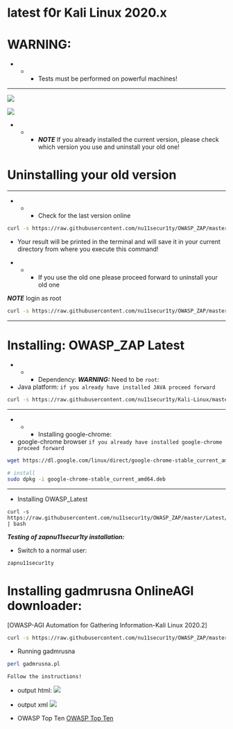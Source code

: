 # latest f0r Kali Linux 2020.x

# WARNING: 
- - - Tests must be performed on powerful machines!

------------------------------------------------------------------------------------------------------------------------

![](https://github.com/nu11secur1ty/OWASP_ZAP/blob/master/wall/owasp_logo_milan.png)

[![](https://github.com/nu11secur1ty/OWASP_ZAP/blob/master/Latest/screen/gadmrusnar1.gif)](https://www.youtube.com/watch?v=HNjs5yuZ7Xg)

- - - ***NOTE*** If you already installed the current version, please check which version you use and uninstall your old one!
# Uninstalling your old version


-------------------------------------------------------------------------------------------------------------------

- - - Check for the last version online
```bash 
curl -s https://raw.githubusercontent.com/nu11secur1ty/OWASP_ZAP/master/Check_Version/owaspver.py | python3
```
- Your result will be printed in the terminal and will save it in your current directory from where you execute this command!

- - - If you use the old one please proceed forward to uninstall your old one 

***NOTE*** login as root

```bash
curl -s https://raw.githubusercontent.com/nu11secur1ty/OWASP_ZAP/master/Latest/uninstaller/uninstaller.sh | bash
```
-----------------------------------------------------------------------------------------------------------

# Installing: OWASP_ZAP Latest

 - - - Dependency:
 ***WARNING:*** Need to be `root`:
 - Java platform: `if you already have installed JAVA proceed forward`
 
```bash
curl -s https://raw.githubusercontent.com/nu11secur1ty/Kali-Linux/master/JAVA-INSTALLER-SILENT-MOD/javas1lent.sh | bash
```
----------------------------------------------------------------------------------------------------------
- - - Installing google-chrome:
- google-chrome browser `if you already have installed google-chrome proceed forward`

```bash
wget https://dl.google.com/linux/direct/google-chrome-stable_current_amd64.deb

# install
sudo dpkg -i google-chrome-stable_current_amd64.deb
```
------------------------------------------------------------------------------------------------------------
- Installing OWASP_Latest
```
curl -s https://raw.githubusercontent.com/nu11secur1ty/OWASP_ZAP/master/Latest/KlaiLinux2020.2/installer2020.sh | bash
```
***Testing of zapnu11secur1ty installation:***
- Switch to a normal user:
```bash
zapnu11secur1ty
```

# Installing  gadmrusna OnlineAGI downloader: 

[OWASP-AGI Automation for Gathering Information-Kali Linux 2020.2]


```bash
curl -s https://raw.githubusercontent.com/nu11secur1ty/OWASP_ZAP/master/Latest/onlineAGI/gadmrusna_download.sh | bash
```
- Running gadmrusna
```bash
perl gadmrusna.pl
```
`Follow the instructions!`


- output html:
![](https://github.com/nu11secur1ty/OWASP_ZAP/blob/master/Latest/screen/1.png)

- output xml
![](https://github.com/nu11secur1ty/OWASP_ZAP/blob/master/Latest/screen/2.png)

- OWASP Top Ten
[OWASP Top Ten](https://owasp.org/www-project-top-ten/)
